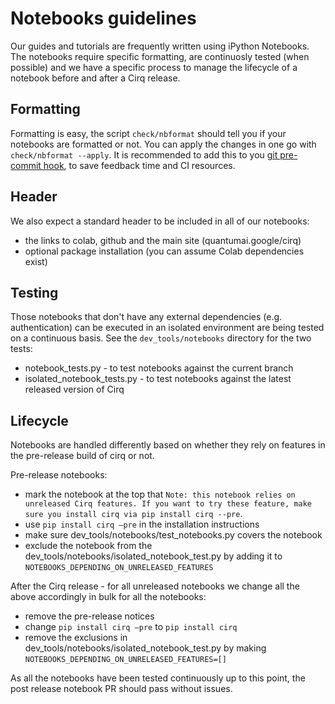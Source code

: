 # Notebooks guidelines 

Our guides and tutorials are frequently written using iPython Notebooks. The notebooks require specific formatting, are continuosly tested (when possible) and we have a specific process to manage the lifecycle of a notebook before and after a Cirq release.    

## Formatting 

Formatting is easy, the script `check/nbformat` should tell you if your notebooks are formatted or not.
You can apply the changes in one go with `check/nbformat --apply`. It is recommended to add this to you [git pre-commit hook](https://git-scm.com/book/en/v2/Customizing-Git-Git-Hooks), to save feedback time and CI resources. 

## Header

We also expect a standard header to be included in all of our notebooks: 
- the links to colab, github and the main site (quantumai.google/cirq)
- optional package installation (you can assume Colab dependencies exist)
 

## Testing 

Those notebooks that don't have any external dependencies (e.g. authentication) can be executed in an isolated environment are being tested on a continuous basis. 
See the `dev_tools/notebooks` directory for the two tests: 
- notebook_tests.py - to test notebooks against the current branch
- isolated_notebook_tests.py - to test notebooks against the latest released version of Cirq

## Lifecycle 

Notebooks are handled differently based on whether they rely on features in the pre-release build of cirq or not. 

Pre-release notebooks: 
 - mark the notebook at the top that `Note: this notebook relies on unreleased Cirq features. If you want to try these feature, make sure you install cirq via pip install cirq --pre`. 
 - use `pip install cirq —pre`  in the installation instructions 
 - make sure dev_tools/notebooks/test_notebooks.py covers the notebook 
 - exclude the notebook from the dev_tools/notebooks/isolated_notebook_test.py by adding it to `NOTEBOOKS_DEPENDING_ON_UNRELEASED_FEATURES`

After the Cirq release - for all unreleased notebooks we change all the above accordingly in bulk for all the notebooks: 
 - remove the pre-release notices
 - change `pip install cirq —pre` to `pip install cirq`
 - remove the exclusions in dev_tools/notebooks/isolated_notebook_test.py by making `NOTEBOOKS_DEPENDING_ON_UNRELEASED_FEATURES=[]`
 
 As all the notebooks have been tested continuously up to this point, the post release notebook PR should pass without issues. 
 